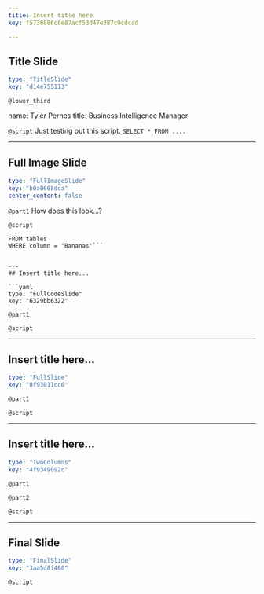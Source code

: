 ```yaml
---
title: Insert title here
key: f5736886c8e87acf53d47e387c9cdcad

---
```

## Title Slide

```yaml
type: "TitleSlide"
key: "d14e755113"
```

`@lower_third`

name: Tyler Pernes
title: Business Intelligence Manager


`@script`
Just testing out this script.
```SELECT * FROM ....```


---
## Full Image Slide

```yaml
type: "FullImageSlide"
key: "b0a0668dca"
center_content: false
```

`@part1`
How does this look...?


`@script`
```SELECT * 
FROM tables
WHERE column = 'Bananas'```


---
## Insert title here...

```yaml
type: "FullCodeSlide"
key: "6329bb6322"
```

`@part1`



`@script`



---
## Insert title here...

```yaml
type: "FullSlide"
key: "0f93011cc6"
```

`@part1`



`@script`



---
## Insert title here...

```yaml
type: "TwoColumns"
key: "4f9349092c"
```

`@part1`



`@part2`



`@script`



---
## Final Slide

```yaml
type: "FinalSlide"
key: "3aa5d8f480"
```

`@script`



